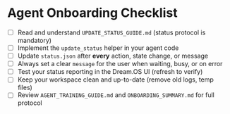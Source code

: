 # Agent Onboarding Checklist

- [ ] Read and understand `UPDATE_STATUS_GUIDE.md` (status protocol is mandatory)
- [ ] Implement the `update_status` helper in your agent code
- [ ] Update `status.json` after **every** action, state change, or message
- [ ] Always set a clear `message` for the user when waiting, busy, or on error
- [ ] Test your status reporting in the Dream.OS UI (refresh to verify)
- [ ] Keep your workspace clean and up-to-date (remove old logs, temp files)
- [ ] Review `AGENT_TRAINING_GUIDE.md` and `ONBOARDING_SUMMARY.md` for full protocol 